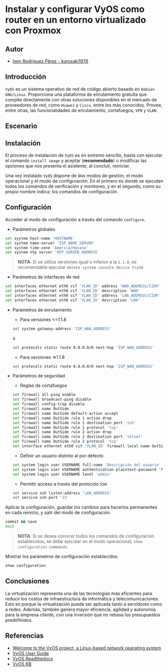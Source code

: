 # Instalar y configurar VyOS como router en un entorno virtualizado con Proxmox

## Autor

- [Ixen Rodríguez Pérez - kurosaki1976](ixenrp1976@gmail.com)

## Introducción

`VyOS` es un sistema operativo de red de código abierto basado en `Debian GNU/Linux`. Proporciona una plataforma de enrutamiento gratuita que compite directamente con otras soluciones disponibles en el mercado de proveedores de red, como `Huawei` y `Cisco`, entre los más conocidos. Provee, entre otras, las funcionalidades de enrutamiento, cortafuegos, `VPN` y `VLAN`.

## Escenario

## Instalación

El proceso de instalación de `VyOS` es en extremo sencillo, basta con ejecutar el comando `install image` y aceptar (**recomendado**) o modificar las opciones que nos presenta el asistente; al concluir, reiniciar.

Una vez instalado `VyOS` dispone de dos modos de gestión, el modo operacional y el modo de configuración. En el primero es donde se ejecutan todos los comandos de verificación y monitoreo, y en el segundo, como su propio nombre indica; los comandos de configuración.

## Configuración

Acceder al modo de configuración a través del comando `configure`.

* Parámetros globales

```bash
set system host-name 'HOSTNAME'
set system name-server 'ISP_NAME_SERVER'
set system time-zone 'America/Havana'
set system ntp server 'NTP_SERVER_ADDRESS'
```

> **NOTA**: Si se utiliza versiones igual o inferior a la `1.1.8`, es recomendable ejecutar `delete system console device ttyS0`.

* Parámetros de interfaces de red

```bash
set interfaces ethernet eth0 vif 'VLAN_ID' address 'WAN_ADDRESS/CIDR'
set interfaces ethernet eth0 vif 'VLAN_ID' description 'WAN'
set interfaces ethernet eth0 vif 'VLAN_ID' address 'LAN_ADDRESS/CIDR'
set interfaces ethernet eth0 vif 'VLAN_ID' description 'LAN'
```

* Parámetros de enrutamiento

  - Para versiones <=1.1.8

  ```bash
  set system gateway-address 'ISP_WAN_ADDRESS'
  ```
  ó
  ```bash
  set protocols static route 0.0.0.0/0 next-hop 'ISP_WAN_ADDRESS'
  ```

  - Para versiones =>1.1.8

  ```bash
  set protocols static route 0.0.0.0/0 next-hop 'ISP_WAN_ADDRESS'
  ```

* Parámetros de seguridad

  - Reglas de cortafuegos

  ```bash
  set firewall all-ping enable
  set firewall broadcast-ping disable
  set firewall config-trap disable
  set firewall name OutSide
  set firewall name OutSide default-action accept
  set firewall name OutSide rule 1 action drop
  set firewall name OutSide rule 1 destination port 'ssh'
  set firewall name OutSide rule 1 protocol 'tcp'
  set firewall name OutSide rule 2 action drop
  set firewall name OutSide rule 2 destination port 'telnet'
  set firewall name OutSide rule 2 protocol 'tcp'
  set interface ethernet eth0 vif 'VLAN_ID' firewall local name OutSide
  ```

  - Definir un usuario distinto al por defecto

  ```bash
  set system login user USERNAME full-name 'Descripción del usuario'
  set system login user USERNAME authentication plaintext-password 'PASSWORD'
  set system login user USERNAME level 'admin'
  ```

  - Permitir acceso a través del protocolo `SSH`

  ```bash
  set service ssh listen-address 'LAN_ADDRESS'
  set service ssh port '22'
  ```

Aplicar la configuración, guardar los cambios para hacerlos permanentes en cada reinicio, y salir del modo de configuración.

```bash
commit && save
exit
```

> **NOTA**: Si se desea conocer todos los comandos de configuración establecidos, se debe ejecutar en el modo operacional, `show configuration commands`.

Mostrar los parámetros de configuración establecidos.

```bash
show configuration
```

## Conclusiones

La virtualización representa una de las tecnologías más eficientes para reducir los costos de infraestructura de informática y telecomunicaciones. Esto es porque la virtualización puede ser aplicada tanto a servidores como a redes. Además, también genera mayor eficiencia, agilidad y autonomía para la empresa cliente, con una inversión que no rebasa los presupuestos predefinidos.

## Referencias

* [Welcome to the VyOS project, a Linux-based network operating system](https://wiki.vyos.net/wiki/Main_Page)
* [VyOS User Guide](https://wiki.vyos.net/wiki/User_Guide)
* [VyOS Readthedocs](https://vyos.readthedocs.io/en/latest/)
* [VyOS KB](https://support.vyos.io/en/kb)
